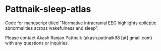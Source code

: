 # Pattnaik-sleep-atlas
Code for manuscript titled "Normative intracranial EEG highlights epileptic abnormalities across wakefulness and sleep".

Please contact Akash Ranjan Pattnaik (akash.pattnaik98 [at] gmail.com) with any questions or inquiries.
